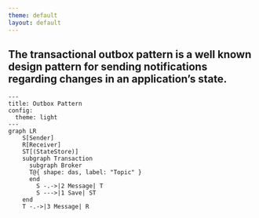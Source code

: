 ```yaml
---
theme: default
layout: default
---
```


## The transactional outbox pattern is a well known design pattern for sending notifications regarding changes in an application’s state. 

```mermaid
---
title: Outbox Pattern
config:
  theme: light
---
graph LR
    S[Sender]
    R[Receiver]
    ST[(StateStore)]
    subgraph Transaction
      subgraph Broker
      T@{ shape: das, label: "Topic" }
      end
        S -.->|2 Message| T
        S --->|1 Save| ST
    end
    T -.->|3 Message| R
```